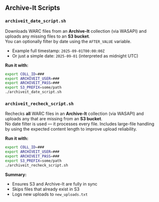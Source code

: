 ## Archive-It Scripts

### `archiveit_date_script.sh`

Downloads WARC files from an **Archive-It** collection (via WASAPI) and uploads any missing files to an **S3 bucket**.  
You can optionally filter by date using the `AFTER_VALUE` variable.

- Example full timestamp: `2025-09-01T00:00:00Z`  
- Or just a simple date: `2025-09-01` (interpreted as midnight UTC)

**Run it with:**
```bash
export COLL_ID=###
export ARCHIVEIT_USER=###
export ARCHIVEIT_PASS=###
export S3_PREFIX=some/path
./archiveit_date_script.sh
```

### `archiveit_recheck_script.sh`

Rechecks **all** WARC files in an **Archive-It** collection (via WASAPI) and uploads any that are missing from an **S3 bucket**.  
No date filter is used — it processes every file. Includes large-file handling by using the expected content length to improve upload reliability.

**Run it with:**

```bash
export COLL_ID=###
export ARCHIVEIT_USER=###
export ARCHIVEIT_PASS=###
export S3_PREFIX=some/path
./archiveit_recheck_script.sh
```

**Summary:**
- Ensures S3 and Archive-It are fully in sync  
- Skips files that already exist in S3  
- Logs new uploads to `new_uploads.txt`
